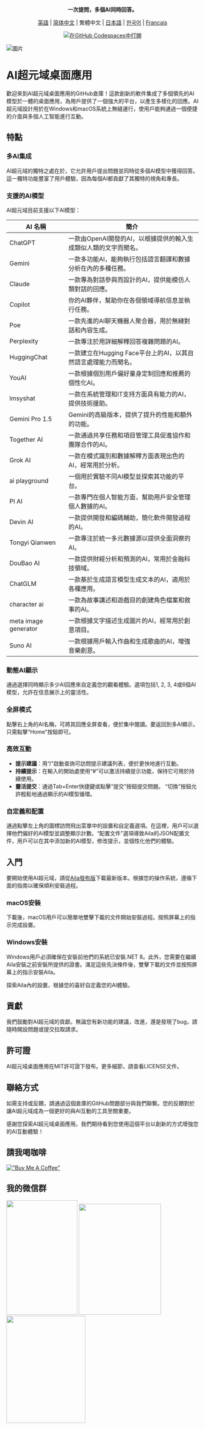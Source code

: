 <div align="center">
  <p><strong>一次提問，多個AI同時回答。
</strong></p>

 [英語](README.md) | [简体中文](README_ZH-CN.md) | 繁體中文 | [日本語](README_JA-JP.md) | [한국어](README_KO-KR.md) | [Français](README_FR-FR.md)

[![在GitHub Codespaces中打開](https://github.com/codespaces/badge.svg)](https://github.com/win4r/AISuperDomain/releases)

</div>

![圖片](https://github.com/win4r/AISuperDomain/assets/42172631/2115997d-8b00-4767-bf79-103b4e53abc3)


# AI超元域桌面應用

歡迎來到AI超元域桌面應用的GitHub倉庫！這款創新的軟件集成了多個領先的AI模型於一體的桌面應用，為用戶提供了一個強大的平台，以產生多樣化的回應。AI超元域設計用於在Windows和macOS系統上無縫運行，使用戶能夠通過一個便捷的介面與多個人工智能進行互動。

## 特點

### 多AI集成
AI超元域的獨特之處在於，它允許用戶提出問題並同時從多個AI模型中獲得回答。這一獨特功能豐富了用戶體驗，因為每個AI都貢獻了其獨特的視角和專長。

### 支援的AI模型
AI超元域目前支援以下AI模型：

| AI 名稱             | 簡介 |
|-------------------|------|
| ChatGPT           | 一款由OpenAI開發的AI，以根據提供的輸入生成類似人類的文字而聞名。|
| Gemini            | 一款多功能AI，能夠執行包括語言翻譯和數據分析在內的多種任務。|
| Claude            | 一款專為對話參與而設計的AI，提供能模仿人類對話的回應。|
| Copilot           | 你的AI夥伴，幫助你在各個領域導航信息並執行任務。|
| Poe               | 一款先進的AI聊天機器人聚合器，用於無縫對話和內容生成。|
| Perplexity        | 一款專注於用詳細解釋回答複雜問題的AI。|
| HuggingChat       | 一款建立在Hugging Face平台上的AI，以其自然語言處理能力而聞名。|
| YouAI             | 一款根據個別用戶偏好量身定制回應和推薦的個性化AI。|
| lmsyshat          | 一款在系統管理和IT支持方面具有能力的AI，提供技術援助。|
| Gemini Pro 1.5    | Gemini的高級版本，提供了提升的性能和額外的功能。|
| Together AI       | 一款通過共享任務和項目管理工具促進協作和團隊合作的AI。|
| Grok AI           | 一款在模式識別和數據解釋方面表現出色的AI，經常用於分析。|
| ai playground     | 一個用於實驗不同AI模型並探索其功能的平台。|
| PI AI             | 一款專門在個人智能方面，幫助用戶安全管理個人數據的AI。|
| Devin AI          | 一款提供開發和編碼輔助，簡化軟件開發過程的AI。|
| Tongyi Qianwen    | 一款專注於統一多元數據源以提供全面洞察的AI。|
| DouBao AI         | 一款提供財經分析和預測的AI，常用於金融科技領域。|
| ChatGLM           | 一款基於生成語言模型生成文本的AI，適用於各種應用。|
| character ai      | 一款為故事講述和遊戲目的創建角色檔案和敘事的AI。|
| meta image generator | 一款根據文字描述生成圖片的AI，經常用於創意項目。|
| Suno AI           | 一款根據用戶輸入作曲和生成歌曲的AI，增強音樂創意。|


### 動態AI顯示
通過選擇同時顯示多少AI回應來自定義您的觀看體驗。選項包括1, 2, 3, 4或6個AI模型，允許在信息展示上的靈活性。

### 全屏模式
點擊右上角的AI名稱，可將其回應全屏查看，便於集中閱讀。要返回到多AI顯示，只需點擊“Home”按鈕即可。

### 高效互動
- **提示建議**：用“/”啟動查詢可訪問提示建議列表，便於更快地進行互動。
- **持續提示**：在輸入的開始處使用“#”可以激活持續提示功能，保持它可用於持續使用。
- **靈活提交**：通過Tab+Enter快捷鍵或點擊“提交”按鈕提交問題。 “切換”按鈕允許輕鬆地通過顯示的AI模型循環。

### 自定義和配置
通過點擊左上角的圖標訪問飛出菜單中的設置和自定義選項。在這裡，用戶可以選擇他們偏好的AI模型並調整顯示計數。“配置文件”選項導致Aila的JSON配置文件，用戶可以在其中添加新的AI模型，修改提示，並個性化他們的體驗。

## 入門

要開始使用AI超元域，請從[Aila發布版](https://github.com/win4r/AISuperDomain/releases)下載最新版本。根據您的操作系統，遵循下面的指南以確保順利安裝過程。

### macOS安裝
下載後，macOS用戶可以簡單地雙擊下載的文件開始安裝過程。按照屏幕上的指示完成設置。

### Windows安裝
Windows用戶必須確保在安裝前他們的系統已安裝.NET 8。此外，您需要在繼續Aila安裝之前安裝所提供的證書。滿足這些先決條件後，雙擊下載的文件並按照屏幕上的指示安裝Aila。

探索Aila內的設置，根據您的喜好自定義您的AI體驗。

## 貢獻

我們鼓勵對AI超元域的貢獻。無論您有新功能的建議，改進，還是發現了bug，請隨時開設問題或提交拉取請求。

## 許可證

AI超元域桌面應用在MIT許可證下發布。更多細節，請查看LICENSE文件。

## 聯絡方式

如需支持或反饋，請通過這個倉庫的GitHub問題部分與我們聯繫。您的反饋對於讓AI超元域成為一個更好的與AI互動的工具至關重要。

感謝您探索AI超元域桌面應用。我們期待看到您使用這個平台以創新的方式增強您的AI互動體驗！

## 請我喝咖啡
[!["Buy Me A Coffee"](https://storage.ko-fi.com/cdn/kofi2.png?v=3)](https://ko-fi.com/aila)

## 我的微信群

<img src="https://github.com/win4r/AISuperDomain/assets/42172631/576ef5dd-6a11-434a-af33-e1257ea93329" width="186" height="300">
<img src="https://github.com/win4r/AISuperDomain/assets/42172631/7568cf78-c8ba-4182-aa96-d524d903f2bc" width="214.8" height="291">
<img src="https://github.com/win4r/AISuperDomain/assets/42172631/fefe535c-8153-4046-bfb4-e65eacbf7a33" width="207" height="281">

